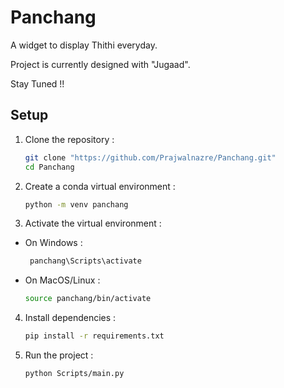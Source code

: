 # Panchang

A widget to display Thithi everyday. 

Project is currently designed with "Jugaad".

Stay Tuned !!

## Setup

1. Clone the repository :
   ```bash
   git clone "https://github.com/Prajwalnazre/Panchang.git"
   cd Panchang

2. Create a conda virtual environment :
   ```bash
   python -m venv panchang

3. Activate the virtual environment :

- On Windows :
  ```bash
   panchang\Scripts\activate
- On MacOS/Linux :

  ```bash
  source panchang/bin/activate 

4. Install dependencies :

   ```bash
   pip install -r requirements.txt

5. Run the project :

   ```bash
   python Scripts/main.py
